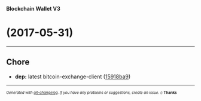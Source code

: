 __Blockchain Wallet V3__

#   (2017-05-31)



---

## Chore

- **dep:** latest bitcoin-exchange-client
  ([15918ba9](https://github.com/blockchain/My-Wallet-V3/commit/15918ba964e027ccdfb96cfd4f1963efa0900060))



---
<sub><sup>*Generated with [git-changelog](https://github.com/rafinskipg/git-changelog). If you have any problems or suggestions, create an issue.* :) **Thanks** </sub></sup>